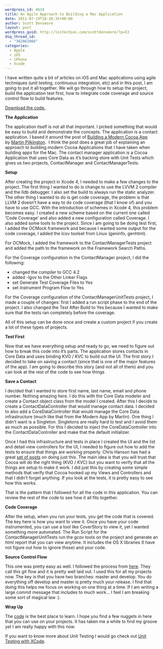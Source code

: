 ```yaml
---
wordpress_id: 4618
title: An Agile Approach to Building a Mac Application
date: 2011-07-19T18:28:35+00:00
author: Scott Densmore
layout: post
wordpress_guid: http://lostechies.com/scottdensmore/?p=53
dsq_thread_id:
  - "362962866"
categories:
  - Apple
  - iOS
  - iPhone
  - Xcode
---
```

I have written quite a bit of articles on iOS and Mac applications using agile techniques (unit testing, continuous integration, etc) and in this post, I am going to put it all together. We will go through how to setup the project, build the application test first, how to integrate code coverage and source control flow to build features.

[Download the code.](https://github.com/scottdensmore/ContactManager)

**The Application**

The application itself is not all that important. I picked something that would be easy to build and demonstrate the concepts. The application is a contact application. I based it around the post of [Building a Modern Cocoa App](http://www.mcubedsw.com/blog/index.php/site/comments/building_a_modern_cocoa_app/) by [Martin Pilkington](http://www.mcubedsw.com/about).  I think the post does a great job of explaining an approach to building modern Cocoa Applications that I have taken when building apps for the Mac. The contact manager application is a Cocoa Application that uses Core Data as it&#8217;s backing store with Unit Tests which gives us two projects, ContactManager and ContactManagerTests.

**Setup**

After creating the project in Xcode 4, I needed to make a few changes to the project. The first thing I wanted to do is change to use the LVVM 2 compiler and the lldb debugger. I also set the build to always run the static analyzer. The other thing I wanted to do is get code coverage, the problem is that LLVM 2 doesn&#8217;t have a way to do code coverage (that I know of) and you have to use GCC. With the introduction of schemes in Xcode 4, this problem becomes easy. I created a new scheme based on the current one called &#8216;Code Coverage&#8217; and also added a new configuration called Coverage. I also added some tools to the project. Since I am going to be doing test first, I added the OCMock framework and because I wanted some output for the code coverage, I added the lcov toolset from Linux (geninfo, genhtml).

For OCMock, I added the framework to the ContactManagerTests project and added the path to the framework on the Framework Search Paths.

For the Coverage configuration in the ContactManager project, I did the following:

  * changed the compiler to GCC 4.2
  * added -lgov to the Other Linker Flags
  * set Generate Test Coverage Files to Yes
  * set Instrument Program Flow to Yes

For the Coverage configuration of the ContactManagerUnitTests project, I made a couple of changes: first I added a run script phase to the end of the project. I also changed the Test After Build to Yes because I wanted to make sure that the tests ran completely before the coverage.

All of this setup can be done once and create a custom project if you create a lot of these types of projects.

**Test First**

Now that we have everything setup and ready to go, we need to figure out how to break this code into it&#8217;s parts. The application stores contacts in Core Data and uses binding KVO / KVC to build out the UI. The first story I decided to take on saving a contact (since that is one of the major features of the app). I am going to describe this story (and not all of them) and you can look at the rest of the code to see how things

**Save a Contact**

I decided that I wanted to store first name, last name, email and phone number. Nothing amazing here. I do this with the Core Data modeler and create a Contact object class from the model I created. After this I decide to create a ContactDataController that would manage contact data. I decided to also add a CoreDataController that would manage the Core Data infrastructure (much like that from the Modern App by Martin). One thing I didn&#8217;t want is a Singleton. Singletons are really hard to test and I avoid them as much as possible. For this I decided to inject the CoreDataController into the ContactDataController and make that the default initializer.

Once I had this infrastructure and tests in place I created the UI and the list and detail view controllers for the UI, I needed to figure out how to add the tests to ensure that things are working properly. Chris Hanson has had a great [set of posts](http://eschatologist.net/blog/?tag=user-interface-testing) on doing just this. The main idea is that you will trust that Cocoa will do the right thing (KVO / KVC) but you want to verify that all the things are setup to make it work. I did just this by creating some simple methods that verify that Cocoa hooked up my Views and Controllers and that I didn&#8217;t forget anything. If you look at the tests, it is pretty easy to see how this works.

That is the pattern that I followed for all the code in this application. You can review the rest of the code to see how it all fits together.

**Code Coverage**

After the setup, when you run your tests, you get the code that is covered. The key here is how you want to view it. Once you have your code instrumented, you can use a tool like CoverStory to view it, yet I wanted something more automated. The Run Script for the ContactManagerUnitTests run the gcov tools on the project and generate an html report that you can view anytime. It includes the OS X libraries (I have not figure out how to ignore those) and your code.

**Source Control Flow**

This one was pretty easy as well. I followed the process from [here](http://nvie.com/posts/a-successful-git-branching-model/). They call this git flow and it is pretty well laid out. I used this for all my projects now. The key is that you have two branches: master and develop. You do everything off develop and master is pretty much your release. I find that doing this helps me focus on working on one thing at a time. If I am writing a large commit message that includes to much work&#8230; I feel I am breaking some sort of magical law :).

**Wrap Up**

The [code](https://github.com/scottdensmore/ContactManager) is the best place to learn. I hope you find a few nuggets in here that you can use on your projects. It has taken me a while to find my groove yet I am really happy with this now.

If you want to know more about Unit Testing I would go check out [Unit Testing with XCode](http://ideveloper.tv/store/details?product_code=10007).